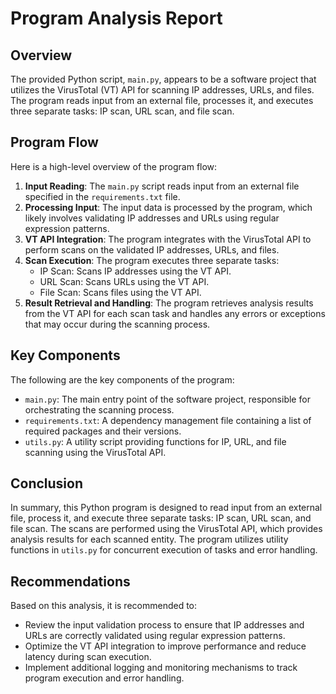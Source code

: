 **Program Analysis Report**
==========================

**Overview**
------------

The provided Python script, `main.py`, appears to be a software project that utilizes the VirusTotal (VT) API for scanning IP addresses, URLs, and files. The program reads input from an external file, processes it, and executes three separate tasks: IP scan, URL scan, and file scan.

**Program Flow**
----------------

Here is a high-level overview of the program flow:

1.  **Input Reading**: The `main.py` script reads input from an external file specified in the `requirements.txt` file.
2.  **Processing Input**: The input data is processed by the program, which likely involves validating IP addresses and URLs using regular expression patterns.
3.  **VT API Integration**: The program integrates with the VirusTotal API to perform scans on the validated IP addresses, URLs, and files.
4.  **Scan Execution**: The program executes three separate tasks:
    *   IP Scan: Scans IP addresses using the VT API.
    *   URL Scan: Scans URLs using the VT API.
    *   File Scan: Scans files using the VT API.
5.  **Result Retrieval and Handling**: The program retrieves analysis results from the VT API for each scan task and handles any errors or exceptions that may occur during the scanning process.

**Key Components**
------------------

The following are the key components of the program:

*   `main.py`: The main entry point of the software project, responsible for orchestrating the scanning process.
*   `requirements.txt`: A dependency management file containing a list of required packages and their versions.
*   `utils.py`: A utility script providing functions for IP, URL, and file scanning using the VirusTotal API.

**Conclusion**
--------------

In summary, this Python program is designed to read input from an external file, process it, and execute three separate tasks: IP scan, URL scan, and file scan. The scans are performed using the VirusTotal API, which provides analysis results for each scanned entity. The program utilizes utility functions in `utils.py` for concurrent execution of tasks and error handling.

**Recommendations**
-------------------

Based on this analysis, it is recommended to:

*   Review the input validation process to ensure that IP addresses and URLs are correctly validated using regular expression patterns.
*   Optimize the VT API integration to improve performance and reduce latency during scan execution.
*   Implement additional logging and monitoring mechanisms to track program execution and error handling.